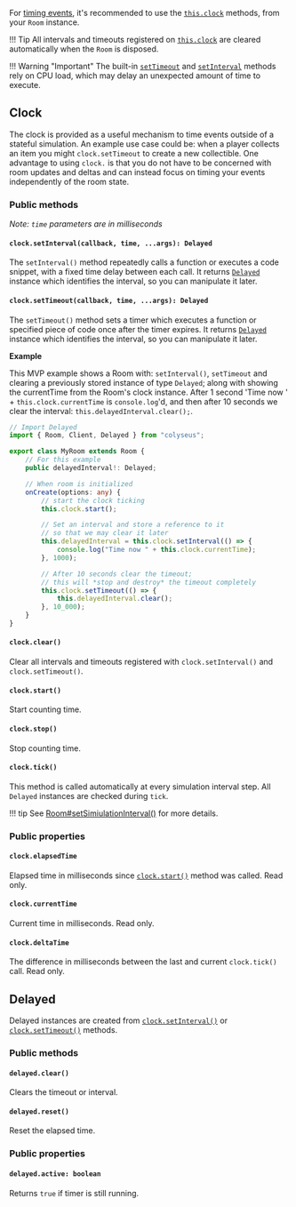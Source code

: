 For [timing events](https://www.w3.org/TR/2011/WD-html5-20110525/timers.html),
it's recommended to use the [`this.clock`](/server/room/#clock-clocktimer) methods,
from your `Room` instance.

!!! Tip
    All intervals and timeouts registered on
    [`this.clock`](/server/room/#clock-clocktimer) are cleared automatically when
    the `Room` is disposed.

!!! Warning "Important"
    The built-in
    [`setTimeout`](https://developer.mozilla.org/en-US/docs/Web/API/WindowOrWorkerGlobalScope/setTimeout)
    and
    [`setInterval`](https://developer.mozilla.org/en-US/docs/Web/API/WindowOrWorkerGlobalScope/setInterval)
    methods rely on CPU load, which may delay an unexpected amount of time to execute.

## Clock

The clock is provided as a useful mechanism to time events outside of a stateful simulation. An example use case could be: when a player collects an item you might `clock.setTimeout` to create a new collectible. One advantage to using `clock.` is that you do not have to be concerned with room updates and deltas and can instead focus on timing your events independently of the room state.

### Public methods

*Note: `time` parameters are in milliseconds*

#### `clock.setInterval(callback, time, ...args): Delayed`

The `setInterval()` method repeatedly calls a function or executes a code
snippet, with a fixed time delay between each call. It returns
[`Delayed`](#delayed) instance which identifies the interval, so you can
manipulate it later.

#### `clock.setTimeout(callback, time, ...args): Delayed`

The `setTimeout()` method sets a timer which executes a function or specified
piece of code once after the timer expires. It returns [`Delayed`](#delayed)
instance which identifies the interval, so you can manipulate it later.

**Example**

This MVP example shows a Room with: `setInterval()`, `setTimeout` and clearing a previously stored instance of type `Delayed`; along with showing the currentTime from the Room's clock instance.
After 1 second 'Time now ' + `this.clock.currentTime` is `console.log`'d, and then after 10 seconds we clear the interval: `this.delayedInterval.clear();`.

```typescript fct_label="TypeScript"
// Import Delayed
import { Room, Client, Delayed } from "colyseus";

export class MyRoom extends Room {
    // For this example
    public delayedInterval!: Delayed;

    // When room is initialized
    onCreate(options: any) {
        // start the clock ticking
        this.clock.start();

        // Set an interval and store a reference to it
        // so that we may clear it later
        this.delayedInterval = this.clock.setInterval(() => {
            console.log("Time now " + this.clock.currentTime);
        }, 1000);

        // After 10 seconds clear the timeout;
        // this will *stop and destroy* the timeout completely
        this.clock.setTimeout(() => {
            this.delayedInterval.clear();
        }, 10_000);
    }
}
```

#### `clock.clear()`

Clear all intervals and timeouts registered with `clock.setInterval()` and `clock.setTimeout()`.

#### `clock.start()`

Start counting time.

#### `clock.stop()`

Stop counting time.

#### `clock.tick()`

This method is called automatically at every simulation interval step. All
`Delayed` instances are checked during `tick`.

!!! tip
    See [Room#setSimiulationInterval()](/server/room/#setsimulationinterval-callback-milliseconds166) for more details.

### Public properties

#### `clock.elapsedTime`

Elapsed time in milliseconds since [`clock.start()`](#clockstart) method was called. Read only.

#### `clock.currentTime`

Current time in milliseconds. Read only.

#### `clock.deltaTime`

The difference in milliseconds between the last and current `clock.tick()` call. Read only.

## Delayed

Delayed instances are created from
[`clock.setInterval()`](#clocksetintervalcallback-time-args-delayed) or
[`clock.setTimeout()`](#clocksettimeoutcallback-time-args-delayed) methods.

### Public methods

#### `delayed.clear()`

Clears the timeout or interval.

#### `delayed.reset()`

Reset the elapsed time.

### Public properties

#### `delayed.active: boolean`

Returns `true` if timer is still running.

